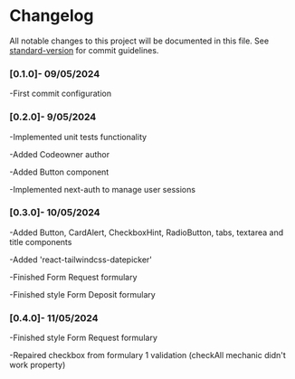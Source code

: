# Changelog

All notable changes to this project will be documented in this file. See
[standard-version](https://github.com/conventional-changelog/standard-version) for commit
guidelines.

### [0.1.0]- 09/05/2024

-First commit configuration

### [0.2.0]- 9/05/2024

-Implemented unit tests functionality

-Added Codeowner author

-Added Button component

-Implemented next-auth to manage user sessions

### [0.3.0]- 10/05/2024

-Added Button, CardAlert, CheckboxHint, RadioButton, tabs, textarea and title components

-Added 'react-tailwindcss-datepicker'

-Finished Form Request formulary

-Finished style Form Deposit formulary

### [0.4.0]- 11/05/2024

-Finished style Form Request formulary

-Repaired checkbox from formulary 1 validation (checkAll mechanic didn't work property)
